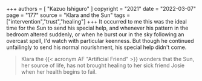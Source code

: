 +++
authors = [
  "Kazuo Ishiguro"
]
copyright = "2021"
date = "2022-03-07"
page = "177"
source = "Klara and the Sun"
tags = ["intervention","trust","healing"]
+++
It occurred to me this was the ideal time for the Sun to send his special help, and whenever his pattern in the bedroom altered suddenly, or when he burst our in the sky following an overcast spell, I'd watch with particular keenness. But though he continued unfailingly to send his normal nourishment, his special help didn't come.

> Klara the {{< acronym AF "Artificial Friend" >}} wonders that the Sun, her source of life, has not brought healing to her sick friend Josie when her health begins to fail.
